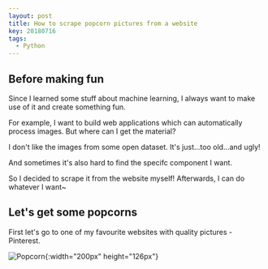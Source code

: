 ```yaml
---
layout: post
title: How to scrape popcorn pictures from a website
key: 20180716
tags: 
  - Python
---
```

## Before making fun

Since I learned some stuff about machine learning, I always want to make use of it and create something fun.

For example, I want to build web applications which can automatically process images. But where can I get the material? 

I don't like the images from some open dataset. It's just...too old...and ugly! 

And sometimes it's also hard to find the specifc component I want. 

So I decided to scrape it from the website myself! Afterwards, I can do whatever I want~ 

## Let's get some popcorns

First let's go to one of my favourite websites with quality pictures - Pinterest.

![Popcorn](/image/Pinterest1.png){:width="200px" height="126px"}